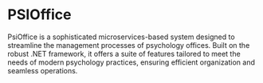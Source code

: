 # PSIOffice
PsiOffice is a sophisticated microservices-based system designed to streamline the management processes of psychology offices. Built on the robust .NET framework, it offers a suite of features tailored to meet the needs of modern psychology practices, ensuring efficient organization and seamless operations.
